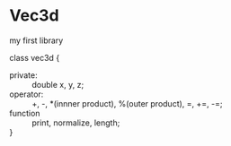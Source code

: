# Vec3d

my first library

class vec3d {  
<dl>
  <dt>private:</dt>
  <dd>double x, y, z;</dd>
  <dt>operator:<dt> 
  <dd>+, -, *(innner product), %(outer product), =, +=, -=;</dd>
  <dt>function</dt>
  <dd>print, normalize, length;</dd>
}
  
